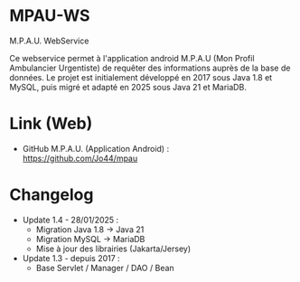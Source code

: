 # MPAU-WS
 M.P.A.U. WebService

Ce webservice permet à l'application android M.P.A.U (Mon Profil Ambulancier Urgentiste) de requêter des informations auprès de la base de données.
Le projet est initialement développé en 2017 sous Java 1.8 et MySQL, puis migré et adapté en 2025 sous Java 21 et MariaDB.

# Link (Web)

* GitHub M.P.A.U. (Application Android) :  
https://github.com/Jo44/mpau  

# Changelog

* Update 1.4 - 28/01/2025 :  
  * Migration Java 1.8 -> Java 21
  * Migration MySQL -> MariaDB
  * Mise à jour des librairies (Jakarta/Jersey)
* Update 1.3 - depuis 2017 :  
  * Base Servlet / Manager / DAO / Bean
